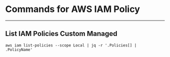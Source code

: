 # Commands for AWS IAM Policy
---

## List IAM Policies Custom Managed

`aws iam list-policies --scope Local | jq -r '.Policies[] | .PolicyName'`
